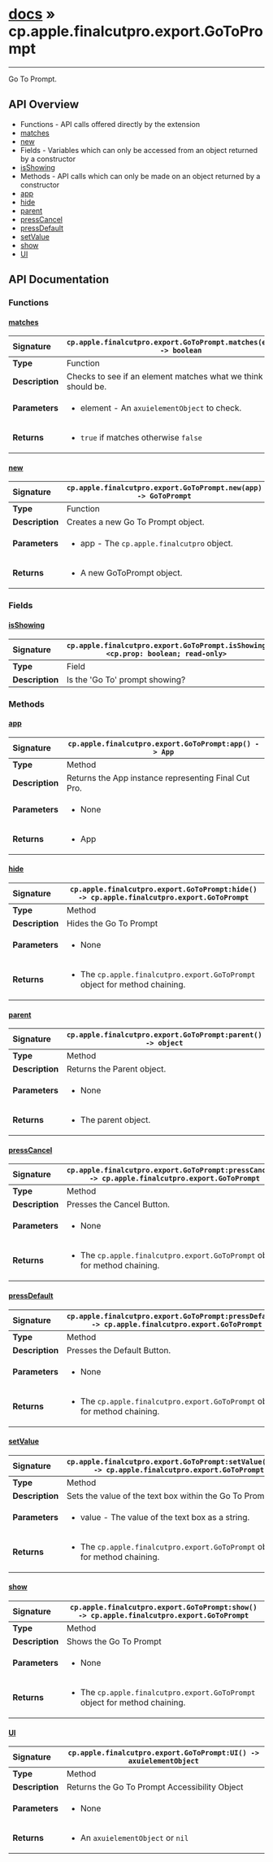 # [docs](index.md) » cp.apple.finalcutpro.export.GoToPrompt
---

Go To Prompt.

## API Overview
* Functions - API calls offered directly by the extension
 * [matches](#matches)
 * [new](#new)
* Fields - Variables which can only be accessed from an object returned by a constructor
 * [isShowing](#isshowing)
* Methods - API calls which can only be made on an object returned by a constructor
 * [app](#app)
 * [hide](#hide)
 * [parent](#parent)
 * [pressCancel](#presscancel)
 * [pressDefault](#pressdefault)
 * [setValue](#setvalue)
 * [show](#show)
 * [UI](#ui)

## API Documentation

### Functions

#### [matches](#matches)
| <span style="float: left;">**Signature**</span> | <span style="float: left;">`cp.apple.finalcutpro.export.GoToPrompt.matches(element) -> boolean` </span>                                                          |
| -----------------------------------------------------|---------------------------------------------------------------------------------------------------------|
| **Type**                                             | Function |
| **Description**                                      | Checks to see if an element matches what we think it should be. |
| **Parameters**                                       | <ul><li>element - An <code>axuielementObject</code> to check.</li></ul> |
| **Returns**                                          | <ul><li><code>true</code> if matches otherwise <code>false</code></li></ul> |

#### [new](#new)
| <span style="float: left;">**Signature**</span> | <span style="float: left;">`cp.apple.finalcutpro.export.GoToPrompt.new(app) -> GoToPrompt` </span>                                                          |
| -----------------------------------------------------|---------------------------------------------------------------------------------------------------------|
| **Type**                                             | Function |
| **Description**                                      | Creates a new Go To Prompt object. |
| **Parameters**                                       | <ul><li>app - The <code>cp.apple.finalcutpro</code> object.</li></ul> |
| **Returns**                                          | <ul><li>A new GoToPrompt object.</li></ul> |

### Fields

#### [isShowing](#isshowing)
| <span style="float: left;">**Signature**</span> | <span style="float: left;">`cp.apple.finalcutpro.export.GoToPrompt.isShowing <cp.prop: boolean; read-only>` </span>                                                          |
| -----------------------------------------------------|---------------------------------------------------------------------------------------------------------|
| **Type**                                             | Field |
| **Description**                                      | Is the 'Go To' prompt showing? |

### Methods

#### [app](#app)
| <span style="float: left;">**Signature**</span> | <span style="float: left;">`cp.apple.finalcutpro.export.GoToPrompt:app() -> App` </span>                                                          |
| -----------------------------------------------------|---------------------------------------------------------------------------------------------------------|
| **Type**                                             | Method |
| **Description**                                      | Returns the App instance representing Final Cut Pro. |
| **Parameters**                                       | <ul><li>None</li></ul> |
| **Returns**                                          | <ul><li>App</li></ul> |

#### [hide](#hide)
| <span style="float: left;">**Signature**</span> | <span style="float: left;">`cp.apple.finalcutpro.export.GoToPrompt:hide() -> cp.apple.finalcutpro.export.GoToPrompt` </span>                                                          |
| -----------------------------------------------------|---------------------------------------------------------------------------------------------------------|
| **Type**                                             | Method |
| **Description**                                      | Hides the Go To Prompt |
| **Parameters**                                       | <ul><li>None</li></ul> |
| **Returns**                                          | <ul><li>The <code>cp.apple.finalcutpro.export.GoToPrompt</code> object for method chaining.</li></ul> |

#### [parent](#parent)
| <span style="float: left;">**Signature**</span> | <span style="float: left;">`cp.apple.finalcutpro.export.GoToPrompt:parent() -> object` </span>                                                          |
| -----------------------------------------------------|---------------------------------------------------------------------------------------------------------|
| **Type**                                             | Method |
| **Description**                                      | Returns the Parent object. |
| **Parameters**                                       | <ul><li>None</li></ul> |
| **Returns**                                          | <ul><li>The parent object.</li></ul> |

#### [pressCancel](#presscancel)
| <span style="float: left;">**Signature**</span> | <span style="float: left;">`cp.apple.finalcutpro.export.GoToPrompt:pressCancel() -> cp.apple.finalcutpro.export.GoToPrompt` </span>                                                          |
| -----------------------------------------------------|---------------------------------------------------------------------------------------------------------|
| **Type**                                             | Method |
| **Description**                                      | Presses the Cancel Button. |
| **Parameters**                                       | <ul><li>None</li></ul> |
| **Returns**                                          | <ul><li>The <code>cp.apple.finalcutpro.export.GoToPrompt</code> object for method chaining.</li></ul> |

#### [pressDefault](#pressdefault)
| <span style="float: left;">**Signature**</span> | <span style="float: left;">`cp.apple.finalcutpro.export.GoToPrompt:pressDefault() -> cp.apple.finalcutpro.export.GoToPrompt` </span>                                                          |
| -----------------------------------------------------|---------------------------------------------------------------------------------------------------------|
| **Type**                                             | Method |
| **Description**                                      | Presses the Default Button. |
| **Parameters**                                       | <ul><li>None</li></ul> |
| **Returns**                                          | <ul><li>The <code>cp.apple.finalcutpro.export.GoToPrompt</code> object for method chaining.</li></ul> |

#### [setValue](#setvalue)
| <span style="float: left;">**Signature**</span> | <span style="float: left;">`cp.apple.finalcutpro.export.GoToPrompt:setValue(value) -> cp.apple.finalcutpro.export.GoToPrompt` </span>                                                          |
| -----------------------------------------------------|---------------------------------------------------------------------------------------------------------|
| **Type**                                             | Method |
| **Description**                                      | Sets the value of the text box within the Go To Prompt. |
| **Parameters**                                       | <ul><li>value - The value of the text box as a string.</li></ul> |
| **Returns**                                          | <ul><li>The <code>cp.apple.finalcutpro.export.GoToPrompt</code> object for method chaining.</li></ul> |

#### [show](#show)
| <span style="float: left;">**Signature**</span> | <span style="float: left;">`cp.apple.finalcutpro.export.GoToPrompt:show() -> cp.apple.finalcutpro.export.GoToPrompt` </span>                                                          |
| -----------------------------------------------------|---------------------------------------------------------------------------------------------------------|
| **Type**                                             | Method |
| **Description**                                      | Shows the Go To Prompt |
| **Parameters**                                       | <ul><li>None</li></ul> |
| **Returns**                                          | <ul><li>The <code>cp.apple.finalcutpro.export.GoToPrompt</code> object for method chaining.</li></ul> |

#### [UI](#ui)
| <span style="float: left;">**Signature**</span> | <span style="float: left;">`cp.apple.finalcutpro.export.GoToPrompt:UI() -> axuielementObject` </span>                                                          |
| -----------------------------------------------------|---------------------------------------------------------------------------------------------------------|
| **Type**                                             | Method |
| **Description**                                      | Returns the Go To Prompt Accessibility Object |
| **Parameters**                                       | <ul><li>None</li></ul> |
| **Returns**                                          | <ul><li>An <code>axuielementObject</code> or <code>nil</code></li></ul> |

